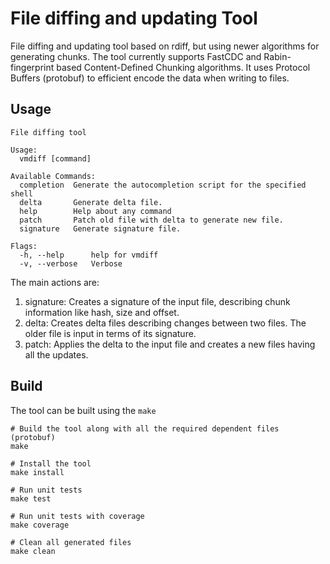 # File diffing and updating Tool

File diffing and updating tool based on rdiff, but using newer algorithms for generating chunks.
The tool currently supports FastCDC and Rabin-fingerprint based Content-Defined Chunking algorithms.
It uses Protocol Buffers (protobuf) to efficient encode the data when writing to files.

## Usage
```
File diffing tool

Usage:
  vmdiff [command]

Available Commands:
  completion  Generate the autocompletion script for the specified shell
  delta       Generate delta file.
  help        Help about any command
  patch       Patch old file with delta to generate new file.
  signature   Generate signature file.

Flags:
  -h, --help      help for vmdiff
  -v, --verbose   Verbose
```

The main actions are:
1. signature: Creates a signature of the input file, describing chunk information like hash, size and offset.
2. delta: Creates delta files describing changes between two files. The older file is input in terms of its signature.
3. patch: Applies the delta to the input file and creates a new files having all the updates.


## Build
The tool can be built using the `make`
```
# Build the tool along with all the required dependent files (protobuf)
make

# Install the tool
make install

# Run unit tests
make test

# Run unit tests with coverage
make coverage

# Clean all generated files
make clean
```
